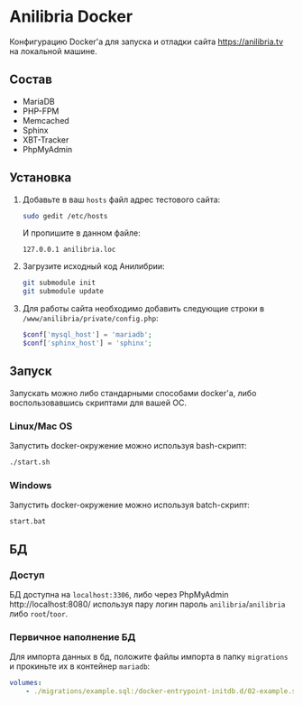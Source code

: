 # Anilibria Docker
Конфигурацию Docker'a для запуска и отладки сайта https://anilibria.tv на локальной машине.

## Состав
* MariaDB
* PHP-FPM
* Memcached
* Sphinx
* XBT-Tracker
* PhpMyAdmin

## Установка
1. Добавьте в ваш `hosts` файл адрес тестового сайта:
    ```bash
    sudo gedit /etc/hosts
    ``` 
    И пропишите в данном файле:
    ```
    127.0.0.1 anilibria.loc
    ```
2. Загрузите исходный код Анилибрии:
    ```bash
    git submodule init
    git submodule update
    ```
3. Для работы сайта необходимо добавить следующие строки в `/www/anilibria/private/config.php`:
    ```php
    $conf['mysql_host'] = 'mariadb';
    $conf['sphinx_host'] = 'sphinx';
    ```
## Запуск
Запускать можно либо стандарными способами docker'а, либо воспользовавшись скриптами для вашей ОС.
### Linux/Mac OS
Запустить docker-окружение можно используя bash-скрипт:
```bash
./start.sh
```

### Windows
Запустить docker-окружение можно используя batch-скрипт:
```
start.bat
```

## БД
### Доступ
БД доступна на `localhost:3306`, либо через PhpMyAdmin http://localhost:8080/ используя пару логин пароль `anilibria`/`anilibria` либо `root`/`toor`. 

### Первичное наполнение БД
Для импорта данных в бд, положите файлы импорта в папку `migrations` и прокиньте их в контейнер `mariadb`:
```yaml
volumes:    
    - ./migrations/example.sql:/docker-entrypoint-initdb.d/02-example.sql
```

